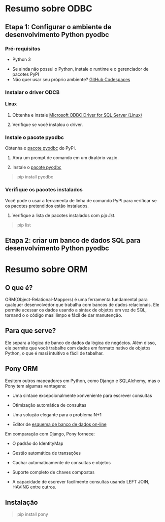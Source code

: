 # Resumo sobre ODBC 

## Etapa 1: Configurar o ambiente de desenvolvimento Python pyodbc

### Pré-requisitos

* Python 3

- Se ainda não possui o Python, instale o runtime e o gerenciador de pacotes PyPI 
- Não quer usar seu próprio ambiente? [GitHub Codespaces](https://github.com/features/codespaces)

### Instalar o driver ODCB

#### Linux

1. Obtenha e instale [Microsoft ODBC Driver for SQL Server (Linux)](https://learn.microsoft.com/pt-br/sql/connect/odbc/linux-mac/installing-the-microsoft-odbc-driver-for-sql-server?view=sql-server-ver16)

2. Verifique se você instalou o driver.

### Instale o pacote pyodbc

Obtenha o [pacote pyodbc](https://pypi.org/project/pyodbc/) do PyPI.

1. Abra um prompt de comando em um diratório vazio.

2. Instale o [pacote pyodbc](https://pypi.org/project/pyodbc/)
> pip install pyodbc

### Verifique os pacotes instalados

Você pode o usar a ferramenta de linha de comando PyPI para verificar se os pacotes pretendidos estão instalados.

1. Verifique a lista de pacotes instalados com *pip list*.

> pip list

## Etapa 2: criar um banco de dados SQL para desenvolvimento Python pyodbc

# Resumo sobre ORM

## O que é?

ORM(Object-Relational-Mappers) é uma ferramenta fundamental para qualquer desenvolvedor que trabalha com bancos de dados relacionais. Ele permite acessar os dados usando a sintax de objetos em vez de SQL, tornand o o código masi limpo e fácil de dar manutenção.

## Para que serve?

Ele separa a lógica de banco de dados da lógica de negócios. Além disso, ele permite que você trabalhe com dados em formato nativo de objetos Python, o que é masi intuitivo e fácil de tabalhar.

## Pony ORM 

Exsitem outros mapeadores em Python, como Django e SQLAlchemy, mas o Pony tem algumas vantagens:

* Uma sintaxe excepcionalmente xonveniente para escrever consultas

* Otimização automática de consultas

* Uma solução elegante para o problema N+1 

* Editor de [esquema de banco de dados on-line](https://editor.ponyorm.com/)

Em comparação com Django, Pony fornece:

* O padrão do IdentityMap

* Gestão automática de transações

* Cachar automaticamente de consultas e objetos

* Suporte completo de chaves compostas

* A capacidade de escrever facilmente consultas usando LEFT JOIN, HAVING entre outros.

## Instalação

> pip install pony